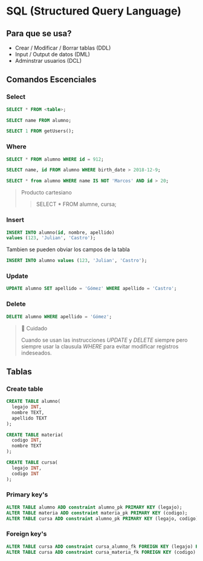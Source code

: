 # SQL (Structured Query Language)

## Para que se usa?

- Crear / Modificar / Borrar tablas (DDL)
- Input / Output de datos (DML)
- Adminstrar usuarios (DCL)

## Comandos Escenciales

### Select

```sql
SELECT * FROM <table>;

SELECT name FROM alumno;

SELECT 1 FROM getUsers();

```

### Where

```sql
SELECT * FROM alumno WHERE id = 912;

SELECT name, id FROM alumno WHERE birth_date > 2018-12-9;

SELECT * from alumno WHERE name IS NOT 'Marcos' AND id > 20;

```

> Producto cartesiano
>
> > SELECT \* FROM alumne, cursa;

### Insert

```sql
INSERT INTO alumno(id, nombre, apellido)
values (123, 'Julian', 'Castro');

```

Tambien se pueden obviar los campos de la tabla

```sql
INSERT INTO alumno values (123, 'Julian', 'Castro');

```

### Update

```sql
UPDATE alumno SET apellido = 'Gómez' WHERE apellido = 'Castro';

```

### Delete

```sql
DELETE alumno WHERE apellido = 'Gómez';

```

> 🚨 Cuidado
>
> Cuando se usan las instrucciones _UPDATE_ y _DELETE_ siempre pero siempre usar la clausula _WHERE_ para evitar
> modificar registros indeseados.

## Tablas

### Create table

```sql
CREATE TABLE alumno(
  legajo INT,
  nombre TEXT,
  apellido TEXT
);

CREATE TABLE materia(
  codigo INT,
  nombre TEXT
);

CREATE TABLE cursa(
  legajo INT,
  codigo INT
);

```

### Primary key's

```sql
ALTER TABLE alumno ADD constraint alumno_pk PRIMARY KEY (legajo);
ALTER TABLE materia ADD constraint materia_pk PRIMARY KEY (codigo);
ALTER TABLE cursa ADD constraint alumno_pk PRIMARY KEY (legajo, codigo);

```

### Foreign key's

```sql
ALTER TABLE cursa ADD constraint cursa_alumno_fk FOREIGN KEY (legajo) REFERENCES alumno (legajo);
ALTER TABLE cursa ADD constraint cursa_materia_fk FOREIGN KEY (codigo) REFERENCES materia (codigo);

```
